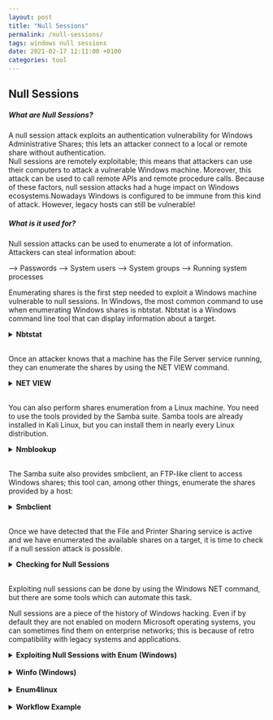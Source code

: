 ```yaml
---
layout: post
title: "Null Sessions"
permalink: /null-sessions/
tags: windows null sessions
date: 2021-02-17 12:11:00 +0100
categories: tool
---
```


## Null Sessions

##### What are Null Sessions?

A null session attack exploits an authentication vulnerability for Windows Administrative Shares; this lets an attacker connect to a local or remote share without authentication.
<br/>
Null sessions are remotely exploitable; this means that attackers can use their computers to attack a vulnerable Windows machine. Moreover, this attack can be used to call remote APIs and remote procedure calls. Because of these factors, null session attacks had a huge impact on Windows ecosystems.Nowadays Windows is configured to be immune from this kind of attack. However, legacy hosts can still be vulnerable!
<br/>
##### What is it used for?

Null session attacks can be used to enumerate a lot of information. Attackers can steal information about:
  
--> Passwords
--> System users
--> System groups
--> Running system processes
<br/>

Enumerating shares is the first step needed to exploit a Windows machine vulnerable to null sessions. In Windows, the most common command to use when enumerating Windows shares is nbtstat. Nbtstat is a Windows command line tool that can display information about a target.

<details> 
  <summary> <b>Nbtstat</b> </summary>

You can check how to use it by passing it the /? parameter:
<br/>
<img src="/assets/images/pts_labs/null_sessions/1.png" height="100%" width="100%">

The most common use of nbtstat is ```bash nbtstat –A <IP> ``` that displays information about a target.
<br/>
<img src="/assets/images/pts_labs/null_sessions/2.png" height="40%" width="40%">
<br/>

Let's analyze the command output.

The first line of the table tells us that the name of the machine running at 10.130.40.80 is   "ELS-WINXP".
The record type <00> tells us that ELS-WINXP is a workstation.
The type "UNIQUE" tells us that this computer must have only one IP address assigned.

This line contains the workgroup or the domain the computer is joined to:
<br/>
<img src="/assets/images/pts_labs/null_sessions/3.png" height="60%" width="60%">
<br/>
And this is the most interesting line of the table! The type <20> records tell us that the file sharing service is up and running on the machine; this means we can try to get some more information about it.
<br/>
<img src="/assets/images/pts_labs/null_sessions/4.png" height="60%" width="60%">
</details>
<br/>

Once an attacker knows that a machine has the File Server service running, they can enumerate the shares by using the NET VIEW command.  

<details> 
  <summary> <b>NET VIEW</b> </summary>


You can use the command by typing:

```bash
> NET VIEW <target IP>
```

We can use it on the previous target: (the type <20> tells us that file sharing is up and running: see nbtstat -A <IP> )
<br/>
<img src="/assets/images/pts_labs/null_sessions/5.png" height="70%" width="70%">
<br/>
This machine is sharing a directory; the share name is eLS.
Another directory on the share is WIA_RIS_SHARE.
<br/>
<img src="/assets/images/pts_labs/null_sessions/6netview.png" height="50%" width="50%">
</details>
<br/>

You can also perform shares enumeration from a Linux machine. You need to use the tools provided by the Samba suite. Samba tools are already installed in Kali Linux, but you can install them in nearly every Linux distribution.
<details> 
  <summary> <b>Nmblookup</b> </summary>
  

To perform the same operations of nbtstat, you can use nmblookup with the same command line switch:

```bash
# nmblookup –A <target ip address>
```
<br/>

As usual, you can check how nmblookup works by using the manual or the brief help:

```bash
# nmblookup --help
```

Here are the results we get from running nmblookupon the same target machine. We get the same results:
<br/>
<img src="/assets/images/pts_labs/null_sessions/7nmblookup.png" height="70%" width="70%">
</details>
<br/>

The Samba suite also provides smbclient, an FTP-like client to access Windows shares; this tool can, among other things, enumerate the shares provided by a host:
<details> 
  <summary> <b>Smbclient</b> </summary>
<br/>
<img src="/assets/images/pts_labs/null_sessions/8smbclient.png" height="70%" width="70%">
<br/>
The previous command line uses the following options:

--> -L allows you to look at what services are available on a target  
-->  With //<IP Address> you have to prepend two slashes to the target IP address  
--> -N forces the tool to not ask for a password.  

Smbclient can not only detect the very same shares detected by NET VIEW...
<br/>
<img src="/assets/images/pts_labs/null_sessions/9smbclient.png" height="70%" width="70%">
<br/>

...but it also displays administrative shares that are hidden when using Windows standard tools.
<br/>
<img src="/assets/images/pts_labs/null_sessions/10smbclient.png" height="70%" width="70%">
</details>
<br/>

Once we have detected that the File and Printer Sharing service is active and we have enumerated the available shares on a target, it is time to check if a null session attack is possible.
<details> 
  <summary> <b>Checking for Null Sessions</b> </summary>

To verify that, we will exploit the IPC$ administrative share by trying to connect to it without valid credentials.

To connect, you have to type the following command in a Windows shell:

```bash
> NET USE \\<target IP address>\IPC$ '' /u:''
```

This tells Windows to connect to the IPC$ share by using an empty password and an empty username!

Let's try the command on our target:

<br/>
<img src="/assets/images/pts_labs/null_sessions/checking11.png" height="50%" width="50%">
<br/>


The previous command establishes a connection to the IPC$ administrative share without specifying a user; this is possible because our target host is vulnerable to null session attacks. This test only works with the IPC$. For example, it does not work with C$:
  
Example:
<br/>
<img src="/assets/images/pts_labs/null_sessions/checking12.png" height="60%" width="60%">
<br/>
You can also perform the very same checks by using smbclient:
<br/>
<img src="/assets/images/pts_labs/null_sessions/checking13.png" height="70%" width="70%">
</details>
<br/>



Exploiting null sessions can be done by using the Windows NET command, but there are some tools which can automate this task.

Null sessions are a piece of the history of Windows hacking. Even if by default they are not enabled on modern Microsoft operating systems, you can sometimes find them on enterprise networks; this is because of retro compatibility with legacy systems and applications.


<details> 
  <summary> <b>Exploiting Null Sessions with Enum (Windows)</b> </summary>

**_Enum_** is a command line utility that can retrieve information from a system vulnerable to null session attacks. You can install it just by extracting it and running it from the Windows command prompt.

The -S parameter lets you enumerate the shares of a machine:

<br/>
<img src="/assets/images/pts_labs/null_sessions/14enum.png" height="70%" width="70%">
<br/>

Note that it enumerates administrative shares too.

-U enumerates the users:
<br/>
<img src="/assets/images/pts_labs/null_sessions/15enum.png" height="70%" width="70%">
<br/>
This machine has five user accounts.

If you need to mount a network authentication attack, you can check the password policy by using the  -P parameter:
<br/>
<img src="/assets/images/pts_labs/null_sessions/16enum.png" height="70%" width="70%">
<br/>


Checking password policies before running an authentication attack lets you fine-tune an attack tool to:

• Prevent accounts locking
• Prevent false positives
• Choose your dictionary or your bruteforcer configuration

Example:
Knowing the minimum and maximum length of a password helps you save time while bruteforcing a password.
</details>
<br/>

<details> 
  <summary> <b>Winfo (Windows)</b> </summary>
Winfo is another command line utility you can use to automate null session exploitation. To use it, you just need to specify the target IP address and use the -n command line switch to tell the tool to use null sessions.

```bash
> winfo 10.130.40.80 -n
```
</details>
<br/>

<details> 
  <summary> <b>Enum4linux</b> </summary>
A penetration tester can also exploit null sessions by using enum4linux, a PERL script that can perform the same operations of enum and Winfo. 

It has the same command line options of the original enum tool; moreover, it supplies some other features.

By default, it performs:

• User enumeration
• Share enumeration
• Group and member enumeration
• Password policy extraction
• OS information detection
• A nmblookup run
• Printer information extraction

You can check its options by just calling > enum4linux on the command line.

Example:
```bash
> nmap -sS -p 135,139,445 192.168.102.0-255
```
-->192.168.102.151 has all 3 ports open

```bash
> enum4linux -n 192.168.102.151
```  
→ the <20> flag means the user has open shares

To test this agains null session checking for password policy:

```bash
> enum4linux -P 192.168.102.151
```
-S to enumerate remote machines:

```bash
> enum4linux -S 192.168.102.151
```

to brute force directories:

```bash
> enum4linux -s /usr/share/enum4linux/share-list.txt 192.168.102.151
```

run all commands in a single promt:

```bash
> enum4linux -a 192.168.102.151
```

</details>
<br/>


<details> 
  <summary> <b>Workflow Example</b> </summary>

<H4> 1. Find a Target in the Network</H4>

Verify the remote network:

```bash
$ ifconfig
```

Discover alive hosts on target network:

```bash
$ nmap -sn 192.168.99.0/24
```


<H4> 2. Check for Null Session</H4>

```bash
$ enum4linux -n 192.168.99.162
```

→ watch out for an active File Server Service and that the string <20> appears in the list.


<H4> 3. Exploit Null Session</H4>

Gather information

```bash
$ enum4linux -a 192.168.99.162
```

Use Smbclient to navigate the target machine.

```bash
$ smbclient -L WORKGROUP -I 192.168.99.162 -N -U “”

[...]

 smb: \> ls 
 smb: \> exit
```
</details>
<br/>
